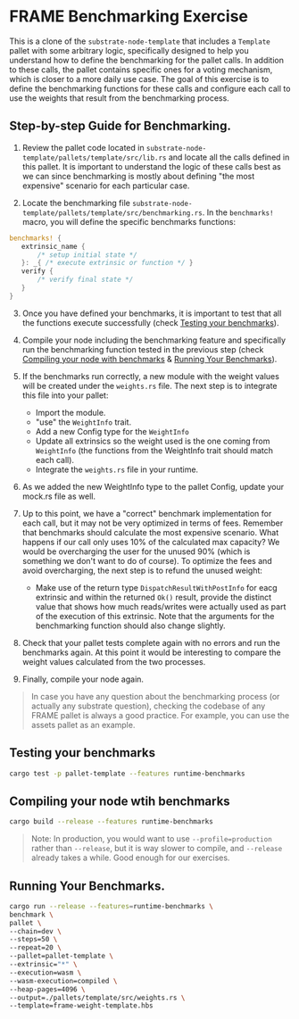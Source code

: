 # FRAME Benchmarking Exercise

This is a clone of the `substrate-node-template` that includes a `Template` pallet with some arbitrary logic, specifically designed to help you understand how to define the benchmarking for the pallet calls. In addition to these calls, the pallet contains specific ones for a voting mechanism, which is closer to a more daily use case. The goal of this exercise is to define the benchmarking functions for these calls and configure each call to use the weights that result from the benchmarking process.

## Step-by-step Guide for Benchmarking.

1) Review the pallet code located in `substrate-node-template/pallets/template/src/lib.rs` and locate all the calls defined in this pallet. It is important to understand the logic of these calls best as we can since benchmarking is mostly about defining "the most expensive" scenario for each particular case.

2) Locate the benchmarking file `substrate-node-template/pallets/template/src/benchmarking.rs`. In the `benchmarks!` macro, you will define the specific benchmarks functions:

```rust
benchmarks! {
   extrinsic_name {
       /* setup initial state */
   }: _{ /* execute extrinsic or function */ }
   verify {
       /* verify final state */
   }
}
```

3) Once you have defined your benchmarks, it is important to test that all the functions execute successfully (check [Testing your benchmarks](#testing)).

4) Compile your node including the benchmarking feature and specifically run the benchmarking function tested in the previous step (check [Compiling your node with benchmarks](#compile) & [Running Your Benchmarks](#running)).

5) If the benchmarks run correctly, a new module with the weight values will be created under the `weights.rs` file. The next step is to integrate this file into your pallet:
	- Import the module.
	- "use" the `WeightInfo` trait.
	- Add a new Config type for the `WeightInfo`
	- Update all extrinsics so the weight used is the one coming from `WeightInfo` (the functions from the WeightInfo trait should match each call).
	- Integrate the `weights.rs` file in your runtime.

6) As we added the new WeightInfo type to the pallet Config, update your mock.rs file as well.

7) Up to this point, we have a "correct" benchmark implementation for each call, but it may not be very optimized in terms of fees. Remember that benchmarks should calculate the most expensive scenario. What happens if our call only uses 10% of the calculated max capacity? We would be overcharging the user for the unused 90% (which is something we don't want to do of course). To optimize the fees and avoid overcharging, the next step is to refund the unused weight:
	- Make use of the return type `DispatchResultWithPostInfo` for eacg extrinsic and within the returned `Ok()` result, provide the distinct value that shows how much reads/writes were actually used as part of the execution of this extrinsic. Note that the arguments for the benchmarking function should also change slightly.

8) Check that your pallet tests complete again with no errors and run the benchmarks again. At this point it would be interesting to compare the weight values calculated from the two processes.

9) Finally, compile your node again.

> In case you have any question about the benchmarking process (or actually any substrate question), checking the codebase of any FRAME pallet is always a good practice. For example, you can use the assets pallet as an example.

## <a name="testing">Testing your benchmarks</a>

```bash
cargo test -p pallet-template --features runtime-benchmarks
```

## <a name="compiling">Compiling your node wtih benchmarks</a>

```bash
cargo build --release --features runtime-benchmarks
```

> Note: In production, you would want to use `--profile=production` rather than `--release`, but it is way slower to compile, and `--release` already takes a while. Good enough for our exercises.

## <a name="running">Running Your Benchmarks.</a>

```bash
cargo run --release --features=runtime-benchmarks \
benchmark \
pallet \
--chain=dev \
--steps=50 \
--repeat=20 \
--pallet=pallet-template \
--extrinsic="*" \
--execution=wasm \
--wasm-execution=compiled \
--heap-pages=4096 \
--output=./pallets/template/src/weights.rs \
--template=frame-weight-template.hbs
```
